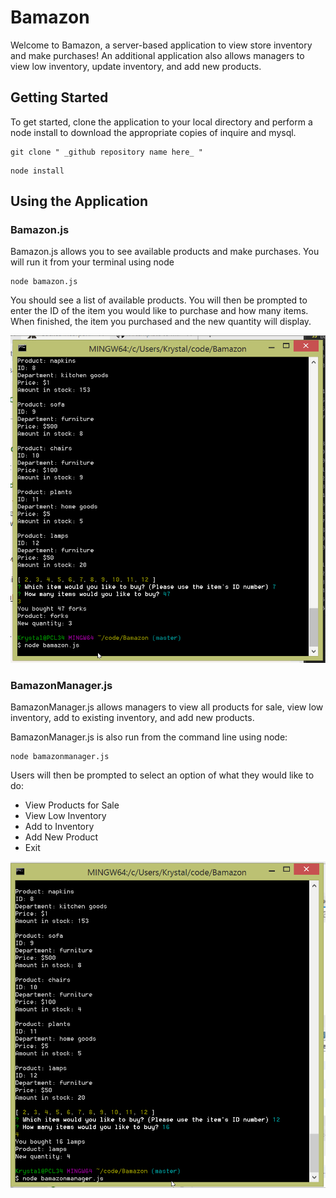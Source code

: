 # Bamazon

Welcome to Bamazon, a server-based application to view store inventory and make purchases! An additional application also allows managers to view low inventory, update inventory, and add new products.

## Getting Started

To get started, clone the application to your local directory and perform a node install to download the appropriate copies of inquire and mysql.

```
git clone " _github repository name here_ "
```
```
node install
```

## Using the Application

### Bamazon.js

Bamazon.js allows you to see available products and make purchases. You will run it from your terminal using node

```
node bamazon.js
```

You should see a list of available products. 
You will then be prompted to enter the ID of the item you would like to purchase and how many items.
When finished, the item you purchased and the new quantity will display.

![](https://github.com/KrystalCW/Bamazon/blob/master/images/gif-product-display.gif)

### BamazonManager.js

BamazonManager.js allows managers to view all products for sale, view low inventory, add to existing inventory, and add new products. 

BamazonManager.js is also run from the command line using node:

```
node bamazonmanager.js
```

Users will then be prompted to select an option of what they would like to do:

* View Products for Sale
* View Low Inventory
* Add to Inventory
* Add New Product
* Exit

![](https://github.com/KrystalCW/Bamazon/blob/master/images/gif-manager-display.gif)